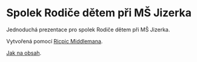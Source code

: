 # Spolek Rodiče dětem při MŠ Jizerka

Jednoduchá prezentace pro spolek Rodiče dětem při MŠ Jizerka.

Vytvořená pomocí [Ricpic Middlemana](http://github.com/zizkovrb/middleman-ricpic).

[Jak na obsah](/docs/README.md).
